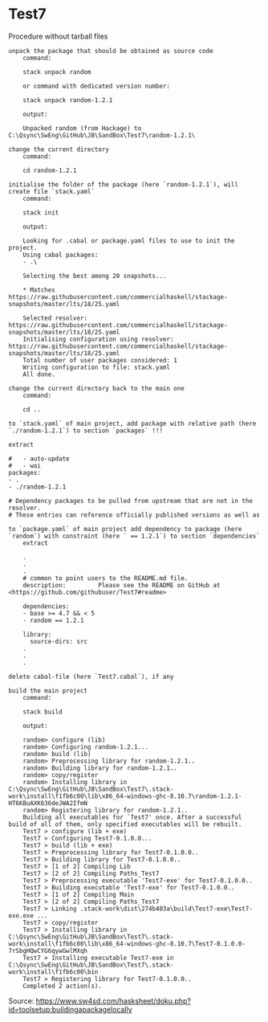 # Test7

Procedure without tarball files

    unpack the package that should be obtained as source code
        command:

        stack unpack random

        or command with dedicated version number:

        stack unpack random-1.2.1

        output:

        Unpacked random (from Hackage) to C:\Qsync\SwEng\GitHub\JB\SandBox\Test7\random-1.2.1\

    change the current directory
        command:

        cd random-1.2.1

    initialise the folder of the package (here `random-1.2.1`), will create file `stack.yaml`
        command:

        stack init

        output:

        Looking for .cabal or package.yaml files to use to init the project.
        Using cabal packages:
        - .\

        Selecting the best among 20 snapshots...

        * Matches https://raw.githubusercontent.com/commercialhaskell/stackage-snapshots/master/lts/18/25.yaml

        Selected resolver: https://raw.githubusercontent.com/commercialhaskell/stackage-snapshots/master/lts/18/25.yaml
        Initialising configuration using resolver: https://raw.githubusercontent.com/commercialhaskell/stackage-snapshots/master/lts/18/25.yaml
        Total number of user packages considered: 1
        Writing configuration to file: stack.yaml
        All done.

    change the current directory back to the main one
        command:

        cd ..

    to `stack.yaml` of main project, add package with relative path (here `./random-1.2.1`) to section `packages` !!!

    extract

    #   - auto-update
    #   - wai
    packages:
    - .
    - ./random-1.2.1

    # Dependency packages to be pulled from upstream that are not in the resolver.
    # These entries can reference officially published versions as well as

    to `package.yaml` of main project add dependency to package (here `random`) with constraint (here ` == 1.2.1`) to section `dependencies`
        extract

        .
        .
        .
        # common to point users to the README.md file.
        description:         Please see the README on GitHub at <https://github.com/githubuser/Test7#readme>

        dependencies:
        - base >= 4.7 && < 5
        - random == 1.2.1

        library:
          source-dirs: src
        .
        .
        .

    delete cabal-file (here `Test7.cabal`), if any

    build the main project
        command:

        stack build

        output:

        random> configure (lib)
        random> Configuring random-1.2.1...
        random> build (lib)
        random> Preprocessing library for random-1.2.1..
        random> Building library for random-1.2.1..
        random> copy/register
        random> Installing library in C:\Qsync\SwEng\GitHub\JB\SandBox\Test7\.stack-work\install\f1fb6c00\lib\x86_64-windows-ghc-8.10.7\random-1.2.1-HT6KBuAXK636deJWA2IfmN
        random> Registering library for random-1.2.1..
        Building all executables for `Test7' once. After a successful build of all of them, only specified executables will be rebuilt.
        Test7 > configure (lib + exe)
        Test7 > Configuring Test7-0.1.0.0...
        Test7 > build (lib + exe)
        Test7 > Preprocessing library for Test7-0.1.0.0..
        Test7 > Building library for Test7-0.1.0.0..
        Test7 > [1 of 2] Compiling Lib
        Test7 > [2 of 2] Compiling Paths_Test7
        Test7 > Preprocessing executable 'Test7-exe' for Test7-0.1.0.0..
        Test7 > Building executable 'Test7-exe' for Test7-0.1.0.0..
        Test7 > [1 of 2] Compiling Main
        Test7 > [2 of 2] Compiling Paths_Test7
        Test7 > Linking .stack-work\dist\274b403a\build\Test7-exe\Test7-exe.exe ...
        Test7 > copy/register
        Test7 > Installing library in C:\Qsync\SwEng\GitHub\JB\SandBox\Test7\.stack-work\install\f1fb6c00\lib\x86_64-windows-ghc-8.10.7\Test7-0.1.0.0-7rSbgHQwCYG6qywGwlMXqh
        Test7 > Installing executable Test7-exe in C:\Qsync\SwEng\GitHub\JB\SandBox\Test7\.stack-work\install\f1fb6c00\bin
        Test7 > Registering library for Test7-0.1.0.0..
        Completed 2 action(s).


Source: https://www.sw4sd.com/hasksheet/doku.php?id=toolsetup:buildingapackagelocally
